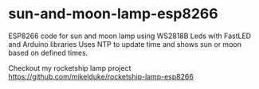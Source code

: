 # sun-and-moon-lamp-esp8266

ESP8266 code for sun and moon lamp using WS2818B Leds with FastLED and Arduino libraries
Uses NTP to update time and shows sun or moon based on defined times.

Checkout my rocketship lamp project https://github.com/mikelduke/rocketship-lamp-esp8266
